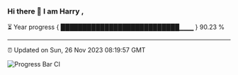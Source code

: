 ### Hi there 👋 I am Harry , 

⏳ Year progress { ███████████████████████████▁▁▁ } 90.23 %

---

⏰ Updated on Sun, 26 Nov 2023 08:19:57 GMT

![Progress Bar CI](https://github.com/duykhang68/duykhang68/workflows/Progress%20Bar%20CI/badge.svg)
